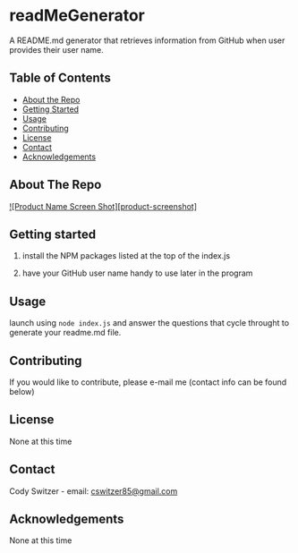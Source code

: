 # readMeGenerator
A README.md generator that retrieves information from GitHub when user provides their user name.


<!-- TABLE OF CONTENTS -->
## Table of Contents

* [About the Repo](#about-the-repo)
* [Getting Started](#getting-started)
* [Usage](#usage)
* [Contributing](#contributing)
* [License](#license)
* [Contact](#contact)
* [Acknowledgements](#acknowledgements)


<!-- ABOUT THE REPOSITORY -->
## About The Repo

[![Product Name Screen Shot][product-screenshot]](https://example.com)


<!-- GETTING STARTED -->
## Getting started
 
1. install the NPM packages listed at the top of the index.js

2. have your GitHub user name handy to use later in the program


<!-- USAGE -->
## Usage

launch using `node index.js` and answer the questions that cycle throught to generate your readme.md file.


<!-- CONTRIBUTING -->
## Contributing

If you would like to contribute, please e-mail me (contact info can be found below)


<!-- LICENSE -->
## License

None at this time


<!-- CONTACT -->
## Contact

Cody Switzer - email: cswitzer85@gmail.com


<!-- ACKNOWLEDGEMENTS -->
## Acknowledgements


None at this time
